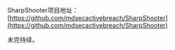 SharpShooter项目地址：[https://github.com/mdsecactivebreach/SharpShooter](https://github.com/mdsecactivebreach/SharpShooter)

未完待续。